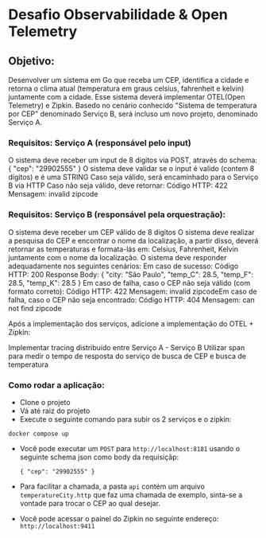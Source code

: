 # Desafio Observabilidade & Open Telemetry

## Objetivo: 
Desenvolver um sistema em Go que receba um CEP, identifica a cidade e retorna o clima atual (temperatura em graus celsius, fahrenheit e kelvin) juntamente com a cidade. Esse sistema deverá implementar OTEL(Open Telemetry) e Zipkin.
Basedo no cenário conhecido "Sistema de temperatura por CEP" denominado Serviço B, será incluso um novo projeto, denominado Serviço A.

 ### Requisitos: Serviço A (responsável pelo input)

O sistema deve receber um input de 8 dígitos via POST, através do schema:  { "cep": "29902555" }
O sistema deve validar se o input é valido (contem 8 dígitos) e é uma STRING
Caso seja válido, será encaminhado para o Serviço B via HTTP
Caso não seja válido, deve retornar:
Código HTTP: 422
Mensagem: invalid zipcode

### Requisitos: Serviço B (responsável pela orquestração):

O sistema deve receber um CEP válido de 8 digitos
O sistema deve realizar a pesquisa do CEP e encontrar o nome da localização, a partir disso, deverá retornar as temperaturas e formata-lás em: Celsius, Fahrenheit, Kelvin juntamente com o nome da localização.
O sistema deve responder adequadamente nos seguintes cenários:
Em caso de sucesso:
Código HTTP: 200
Response Body: { "city: "São Paulo", "temp_C": 28.5, "temp_F": 28.5, "temp_K": 28.5 }
Em caso de falha, caso o CEP não seja válido (com formato correto):
Código HTTP: 422
Mensagem: invalid zipcode
​​​Em caso de falha, caso o CEP não seja encontrado:
Código HTTP: 404
Mensagem: can not find zipcode

Após a implementação dos serviços, adicione a implementação do OTEL + Zipkin:

Implementar tracing distribuído entre Serviço A - Serviço B
Utilizar span para medir o tempo de resposta do serviço de busca de CEP e busca de temperatura

### Como rodar a aplicação:
- Clone o projeto
- Vá até raiz do projeto
- Execute o seguinte comando para subir os 2 serviços e o zipkin:
```
docker compose up
```
- Você pode executar um `POST` para `http://localhost:8181` usando o seguinte schema json como body da requisiçãp:

  `{ "cep": "29902555" }`
  
- Para facilitar a chamada, a pasta `api` contém um arquivo `temperatureCity.http` que faz uma chamada de exemplo, sinta-se a vontade para trocar o CEP ao qual desejar.
- Você pode acessar o painel do Zipkin no seguinte endereço: `http://localhost:9411`

